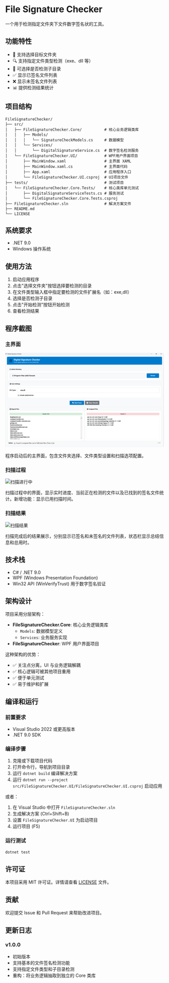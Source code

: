 # File Signature Checker

一个用于检测指定文件夹下文件数字签名状的工具。

## 功能特性

- 📁 支持选择目标文件夹
- 🔍 支持指定文件类型检测（exe、dll 等）
- 📂 可选择是否检测子目录
- ✅ 显示已签名文件列表
- ❌ 显示未签名文件列表
- 📊 提供检测结果统计

## 项目结构

```
FileSignatureChecker/
├── src/
│   ├── FileSignatureChecker.Core/          # 核心业务逻辑类库
│   │   ├── Models/
│   │   │   └── SignatureCheckModels.cs     # 数据模型
│   │   └── Services/
│   │       └── DigitalSignatureService.cs  # 数字签名检测服务
│   └── FileSignatureChecker.UI/            # WPF用户界面项目
│       ├── MainWindow.xaml                 # 主界面 XAML
│       ├── MainWindow.xaml.cs              # 主界面代码
│       ├── App.xaml                        # 应用程序入口
│       └── FileSignatureChecker.UI.csproj  # UI项目文件
├── tests/                                  # 测试项目
│   └── FileSignatureChecker.Core.Tests/    # 核心类库单元测试
│       ├── DigitalSignatureServiceTests.cs # 服务测试
│       └── FileSignatureChecker.Core.Tests.csproj
├── FileSignatureChecker.sln                # 解决方案文件
├── README.md
└── LICENSE
```

## 系统要求

- .NET 9.0
- Windows 操作系统

## 使用方法

1. 启动应用程序
2. 点击"选择文件夹"按钮选择要检测的目录
3. 在文件类型输入框中指定要检测的文件扩展名（如：exe,dll）
4. 选择是否检测子目录
5. 点击"开始检测"按钮开始检测
6. 查看检测结果

## 程序截图

### 主界面

![主界面](screenshots/main-window.png)

程序启动后的主界面，包含文件夹选择、文件类型设置和扫描选项配置。

### 扫描过程

![扫描进行中](screenshots/scanning-progress.png)

扫描过程中的界面，显示实时进度、当前正在检测的文件以及已找到的签名文件统计。新增功能：显示已用扫描时间。

### 扫描结果

![扫描结果](screenshots/scan-results.png)

扫描完成后的结果展示，分别显示已签名和未签名的文件列表，状态栏显示总结信息和总用时。

## 技术栈

- C# / .NET 9.0
- WPF (Windows Presentation Foundation)
- Win32 API (WinVerifyTrust) 用于数字签名验证

## 架构设计

项目采用分层架构：

- **FileSignatureChecker.Core**: 核心业务逻辑类库
  - `Models`: 数据模型定义
  - `Services`: 业务服务实现
- **FileSignatureChecker**: WPF 用户界面项目

这种架构的优势：

- ✅ 关注点分离，UI 与业务逻辑解耦
- ✅ 核心逻辑可被其他项目重用
- ✅ 便于单元测试
- ✅ 易于维护和扩展

## 编译和运行

### 前置要求

- Visual Studio 2022 或更高版本
- .NET 9.0 SDK

### 编译步骤

1. 克隆或下载项目代码
2. 打开命令行，导航到项目目录
3. 运行 `dotnet build` 编译解决方案
4. 运行 `dotnet run --project src/FileSignatureChecker.UI/FileSignatureChecker.UI.csproj` 启动应用

或者：

1. 在 Visual Studio 中打开 `FileSignatureChecker.sln`
2. 生成解决方案 (Ctrl+Shift+B)
3. 设置 `FileSignatureChecker.UI` 为启动项目
4. 运行项目 (F5)

### 运行测试

```bash
dotnet test
```

## 许可证

本项目采用 MIT 许可证。详情请查看 [LICENSE](LICENSE) 文件。

## 贡献

欢迎提交 Issue 和 Pull Request 来帮助改进项目。

## 更新日志

### v1.0.0

- 初始版本
- 支持基本的文件签名检测功能
- 支持指定文件类型和子目录检测
- 重构：将业务逻辑抽取到独立的 Core 类库
